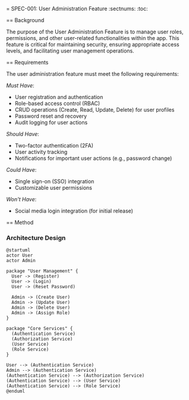 = SPEC-001: User Administration Feature
:sectnums:
:toc:

== Background

The purpose of the User Administration Feature is to manage user roles, permissions, and other user-related functionalities within the app. This feature is critical for maintaining security, ensuring appropriate access levels, and facilitating user management operations.

== Requirements

The user administration feature must meet the following requirements:

*Must Have*:
- User registration and authentication
- Role-based access control (RBAC)
- CRUD operations (Create, Read, Update, Delete) for user profiles
- Password reset and recovery
- Audit logging for user actions

*Should Have*:
- Two-factor authentication (2FA)
- User activity tracking
- Notifications for important user actions (e.g., password change)

*Could Have*:
- Single sign-on (SSO) integration
- Customizable user permissions

*Won't Have*:
- Social media login integration (for initial release)

== Method

### Architecture Design

```plantuml
@startuml
actor User
actor Admin

package "User Management" {
  User -> (Register)
  User -> (Login)
  User -> (Reset Password)

  Admin -> (Create User)
  Admin -> (Update User)
  Admin -> (Delete User)
  Admin -> (Assign Role)
}

package "Core Services" {
  (Authentication Service)
  (Authorization Service)
  (User Service)
  (Role Service)
}

User --> (Authentication Service)
Admin --> (Authentication Service)
(Authentication Service) --> (Authorization Service)
(Authentication Service) --> (User Service)
(Authentication Service) --> (Role Service)
@enduml

